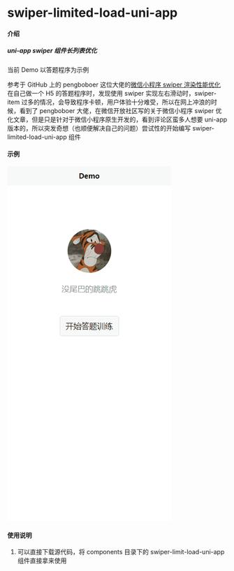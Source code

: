 # swiper-limited-load-uni-app

#### 介绍
##### uni-app swiper 组件长列表优化   
当前 Demo 以答题程序为示例
  
参考于 GitHub 上的 pengboboer 这位大佬的[微信小程序 swiper 渲染性能优化](https://github.com/pengboboer/swiper-limited-load)   
在自己做一个 H5 的答题程序时，发现使用 swiper 实现左右滑动时，swiper-item 过多的情况，会导致程序卡顿，用户体验十分难受，所以在网上冲浪的时候，看到了 pengboboer 大佬，在微信开放社区写的关于微信小程序 swiper 优化文章，但是只是针对于微信小程序原生开发的，看到评论区蛮多人想要 uni-app 版本的，所以突发奇想（也顺便解决自己的问题）尝试性的开始编写 swiper-limited-load-uni-app 组件  

#### 示例
![输入图片说明](swiper.gif)

#### 使用说明

1.  可以直接下载源代码，将 components 目录下的 swiper-limit-load-uni-app 组件直接拿来使用
